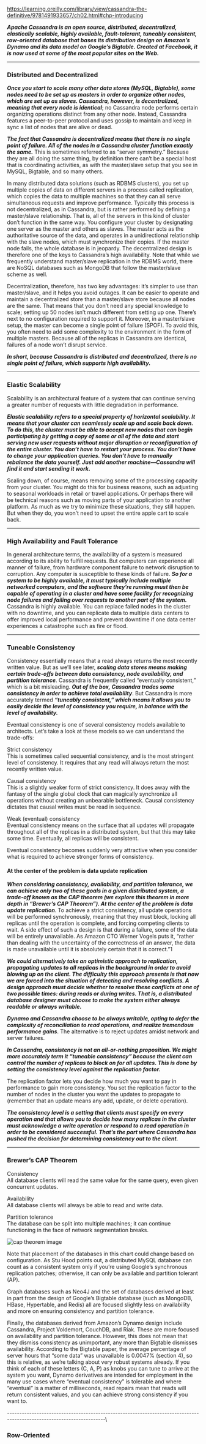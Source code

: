 https://learning.oreilly.com/library/view/cassandra-the-definitive/9781491933657/ch02.html#chp-introducing

***Apache Cassandra is an open source, distributed, decentralized, elastically scalable, highly available, fault-tolerant, tuneably consistent, row-oriented database that bases its distribution design on Amazon’s Dynamo and its data model on Google’s Bigtable.  Created at Facebook, it is now used at some of the most popular sites on the Web.***

------------------------------------------------------------------------------------------------------------------------
### Distributed and Decentralized
***Once you start to scale many other data stores (MySQL, Bigtable), some nodes need to be set up as masters in order to organize other nodes, which are set up as slaves. Cassandra, however, is decentralized, meaning that every node is identical***; no Cassandra node performs certain organizing operations distinct from any other node. Instead, Cassandra features a peer-to-peer protocol and uses gossip to maintain and keep in sync a list of nodes that are alive or dead.

***The fact that Cassandra is decentralized means that there is no single point of failure. All of the nodes in a Cassandra cluster function exactly the same.*** This is sometimes referred to as “server symmetry.” Because they are all doing the same thing, by definition there can’t be a special host that is coordinating activities, as with the master/slave setup that you see in MySQL, Bigtable, and so many others.

In many distributed data solutions (such as RDBMS clusters), you set up multiple copies of data on different servers in a process called replication, which copies the data to multiple machines so that they can all serve simultaneous requests and improve performance. Typically this process is not decentralized, as in Cassandra, but is rather performed by defining a master/slave relationship. That is, all of the servers in this kind of cluster don’t function in the same way. You configure your cluster by designating one server as the master and others as slaves. The master acts as the authoritative source of the data, and operates in a unidirectional relationship with the slave nodes, which must synchronize their copies. If the master node fails, the whole database is in jeopardy. The decentralized design is therefore one of the keys to Cassandra’s high availability. Note that while we frequently understand master/slave replication in the RDBMS world, there are NoSQL databases such as MongoDB that follow the master/slave scheme as well.


Decentralization, therefore, has two key advantages: it’s simpler to use than master/slave, and it helps you avoid outages. It can be easier to operate and maintain a decentralized store than a master/slave store because all nodes are the same. That means that you don’t need any special knowledge to scale; setting up 50 nodes isn’t much different from setting up one. There’s next to no configuration required to support it. Moreover, in a master/slave setup, the master can become a single point of failure (SPOF). To avoid this, you often need to add some complexity to the environment in the form of multiple masters. Because all of the replicas in Cassandra are identical, failures of a node won’t disrupt service.

***In short, because Cassandra is distributed and decentralized, there is no single point of failure, which supports high availability.***

------------------------------------------------------------------------------------------------------------------------

### Elastic Scalability
Scalability is an architectural feature of a system that can continue serving a greater number of requests with little degradation in performance.

***Elastic scalability refers to a special property of horizontal scalability. It means that your cluster can seamlessly scale up and scale back down. To do this, the cluster must be able to accept new nodes that can begin participating by getting a copy of some or all of the data and start serving new user requests without major disruption or reconfiguration of the entire cluster. You don’t have to restart your process. You don’t have to change your application queries. You don’t have to manually rebalance the data yourself. Just add another machine—Cassandra will find it and start sending it work.***

Scaling down, of course, means removing some of the processing capacity from your cluster. You might do this for business reasons, such as adjusting to seasonal workloads in retail or travel applications. Or perhaps there will be technical reasons such as moving parts of your application to another platform. As much as we try to minimize these situations, they still happen. But when they do, you won’t need to upset the entire apple cart to scale back.

----------------------------------------------------------------------------------------------------------------------

### High Availability and Fault Tolerance
In general architecture terms, the availability of a system is measured according to its ability to fulfill requests.
But computers can experience all manner of failure, from hardware component failure to network disruption to corruption. Any computer is susceptible to these kinds of failure. 
***So for a system to be highly available, it must typically include multiple networked computers, and the software they’re running must then be capable of operating in a cluster and have some facility for recognizing node failures and failing over requests to another part of the system.***
Cassandra is highly available. You can replace failed nodes in the cluster with no downtime, and you can replicate data to multiple data centers to offer improved local performance and prevent downtime if one data center experiences a catastrophe such as fire or flood.

----------------------------------------------------------------------------------------------------------------------

### Tuneable Consistency
Consistency essentially means that a read always returns the most recently written value. 
But as we’ll see later, ***scaling data stores means making certain trade-offs between data consistency, node availability, and partition tolerance***. Cassandra is frequently called “eventually consistent,” which is a bit misleading. ***Out of the box, Cassandra trades some consistency in order to achieve total availability***. But Cassandra is more accurately termed ***“tuneably consistent,” which means it allows you to easily decide the level of consistency you require, in balance with the level of availability.***

Eventual consistency is one of several consistency models available to architects. Let’s take a look at these models so we can understand the trade-offs:

Strict consistency \
This is sometimes called sequential consistency, and is the most stringent level of consistency. It requires that any read will always return the most recently written value. 

Causal consistency \
This is a slightly weaker form of strict consistency. It does away with the fantasy of the single global clock that can magically synchronize all operations without creating an unbearable bottleneck.
Causal consistency dictates that causal writes must be read in sequence.

Weak (eventual) consistency \
Eventual consistency means on the surface that all updates will propagate throughout all of the replicas in a distributed system, but that this may take some time. Eventually, all replicas will be consistent.

Eventual consistency becomes suddenly very attractive when you consider what is required to achieve stronger forms of consistency.

#### At the center of the problem is data update replication

***When considering consistency, availability, and partition tolerance, we can achieve only two of these goals in a given distributed system, a trade-off known as the CAP theorem (we explore this theorem in more depth in “Brewer’s CAP Theorem”). At the center of the problem is data update replication***. To achieve a strict consistency, all update operations will be performed synchronously, meaning that they must block, locking all replicas until the operation is complete, and forcing competing clients to wait. A side effect of such a design is that during a failure, some of the data will be entirely unavailable. As Amazon CTO Werner Vogels puts it, “rather than dealing with the uncertainty of the correctness of an answer, the data is made unavailable until it is absolutely certain that it is correct.”1

***We could alternatively take an optimistic approach to replication, propagating updates to all replicas in the background in order to avoid blowing up on the client. The difficulty this approach presents is that now we are forced into the situation of detecting and resolving conflicts. A design approach must decide whether to resolve these conflicts at one of two possible times: during reads or during writes. That is, a distributed database designer must choose to make the system either always readable or always writable.***

***Dynamo and Cassandra choose to be always writable, opting to defer the complexity of reconciliation to read operations, and realize tremendous performance gains***. The alternative is to reject updates amidst network and server failures.

***In Cassandra, consistency is not an all-or-nothing proposition. We might more accurately term it “tuneable consistency” because the client can control the number of replicas to block on for all updates. This is done by setting the consistency level against the replication factor.***

The replication factor lets you decide how much you want to pay in performance to gain more consistency. You set the replication factor to the number of nodes in the cluster you want the updates to propagate to (remember that an update means any add, update, or delete operation).

***The consistency level is a setting that clients must specify on every operation and that allows you to decide how many replicas in the cluster must acknowledge a write operation or respond to a read operation in order to be considered successful. That’s the part where Cassandra has pushed the decision for determining consistency out to the client.***


------------------------------------------------------------------------------------------------------------------

### Brewer’s CAP Theorem

Consistency \
All database clients will read the same value for the same query, even given concurrent updates.

Availability \
All database clients will always be able to read and write data.

Partition tolerance \
The database can be split into multiple machines; it can continue functioning in the face of network segmentation breaks.

![cap theorem image](./img/ctdg_0202.png)

Note that placement of the databases in this chart could change based on configuration. As Stu Hood points out, a distributed MySQL database can count as a consistent system only if you’re using Google’s synchronous replication patches; otherwise, it can only be available and partition tolerant (AP).

Graph databases such as Neo4J and the set of databases derived at least in part from the design of Google’s Bigtable database (such as MongoDB, HBase, Hypertable, and Redis) all are focused slightly less on availability and more on ensuring consistency and partition tolerance.

Finally, the databases derived from Amazon’s Dynamo design include Cassandra, Project Voldemort, CouchDB, and Riak. These are more focused on availability and partition tolerance. However, this does not mean that they dismiss consistency as unimportant, any more than Bigtable dismisses availability. According to the Bigtable paper, the average percentage of server hours that “some data” was unavailable is 0.0047% (section 4), so this is relative, as we’re talking about very robust systems already. If you think of each of these letters (C, A, P) as knobs you can tune to arrive at the system you want, Dynamo derivatives are intended for employment in the many use cases where “eventual consistency” is tolerable and where “eventual” is a matter of milliseconds, read repairs mean that reads will return consistent values, and you can achieve strong consistency if you want to.

----------------------------------------------------------------------------------------------------------------------\

### Row-Oriented
















